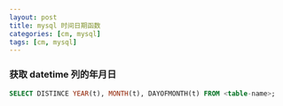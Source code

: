```yaml
---
layout: post
title: mysql 时间日期函数
categories: [cm, mysql]
tags: [cm, mysql]
---
```



### 获取 datetime 列的年月日

```sql
SELECT DISTINCE YEAR(t), MONTH(t), DAYOFMONTH(t) FROM <table-name>;
```
